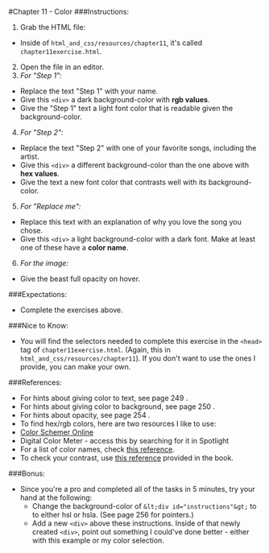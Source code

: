 #Chapter 11 - Color
###Instructions:
1. Grab the HTML file:
  - Inside of `html_and_css/resources/chapter11`, it's called `chapter11exercise.html`.
2. Open the file in an editor.
3. _For "Step 1":_
  - Replace the text "Step 1" with your name. 
  - Give this `<div>` a dark background-color with __rgb values__. 
  - Give the "Step 1" text a light font color that is readable given the background-color.
4. _For "Step 2":_
  - Replace the text "Step 2" with one of your favorite songs, including the artist. 
  - Give this `<div>` a different background-color than the one above with __hex values__.
  - Give the text a new font color that contrasts well with its background-color.
5. _For "Replace me":_
  - Replace this text with an explanation of why you love the song you chose.
  - Give this `<div>` a light background-color with a dark font. Make at least one of these have a __color name__.
6. _For the image:_
  - Give the beast full opacity on hover.

###Expectations:
- Complete the exercises above. 

###Nice to Know:
- You will find the selectors needed to complete this exercise in the `<head>` tag of `chapter11exercise.html`. (Again, this in `html_and_css/resources/chapter11`). If you don't want to use the ones I provide, you can make your own. 

###References:
- For hints about giving color to text, see page 249 . 
- For hints about giving color to background, see page 250 . 
- For hints about opacity, see page 254 . 
- To find hex/rgb colors, here are two resources I like to use:
 - <a href="http://colorschemer.com/online.html" target="blank">Color Schemer Online</a> 
 - Digital Color Meter - access this by searching for it in Spotlight
- For a list of color names, check <a href="http://www.learningwebdesign.com/colornames.html" target="blank">this reference</a>. 
- To check your contrast, use <a href="http://snook.ca/technical/colour_contrast/colour.html" target="blank">this reference</a> provided in the book. 

###Bonus:
- Since you're a pro and completed all of the tasks in 5 minutes, try your hand at the following:
  - Change the background-color of `&lt;div id="instructions"&gt;` to to either hsl or hsla. (See page 256 for pointers.) 
  - Add a new `<div>` above these instructions. Inside of that newly created `<div>`, point out something I could've done better - either with this example or my color selection. 